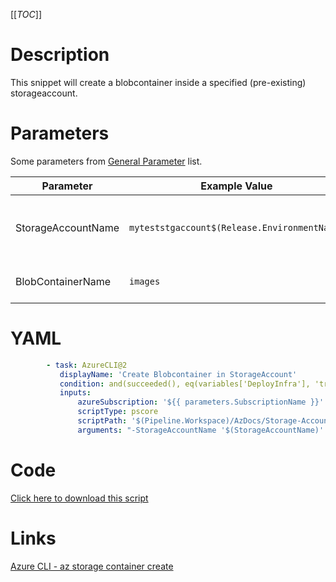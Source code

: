 [[_TOC_]]

# Description

This snippet will create a blobcontainer inside a specified (pre-existing) storageaccount.

# Parameters

Some parameters from [General Parameter](/Azure/Azure-CLI-Snippets) list.

| Parameter          | Example Value                                | Description                                       |
| ------------------ | -------------------------------------------- | ------------------------------------------------- |
| StorageAccountName | `myteststgaccount$(Release.EnvironmentName)` | The name of the storageaccount which will be used |
| BlobContainerName  | `images`                                     | The name of the blobcontainer                     |

# YAML

```yaml
        - task: AzureCLI@2
           displayName: 'Create Blobcontainer in StorageAccount'
           condition: and(succeeded(), eq(variables['DeployInfra'], 'true'))
           inputs:
               azureSubscription: '${{ parameters.SubscriptionName }}'
               scriptType: pscore
               scriptPath: '$(Pipeline.Workspace)/AzDocs/Storage-Accounts/Create-Blobcontainer-in-StorageAccount.ps1'
               arguments: "-StorageAccountName '$(StorageAccountName)' -BlobContainerName '$(BlobContainerName)'"
```

# Code

[Click here to download this script](../../../../src/Storage-Accounts/Create-Blobcontainer-in-Storageaccount.ps1)

# Links

[Azure CLI - az storage container create](https://docs.microsoft.com/en-us/cli/azure/storage/container?view=azure-cli-latest#az-storage-container-create)
